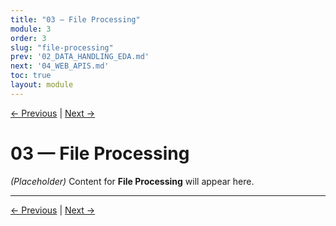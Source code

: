 ```yaml
---
title: "03 — File Processing"
module: 3
order: 3
slug: "file-processing"
prev: '02_DATA_HANDLING_EDA.md'
next: '04_WEB_APIS.md'
toc: true
layout: module
---
```

[← Previous](02_DATA_HANDLING_EDA.md) | [Next →](04_WEB_APIS.md)

# 03 — File Processing

*(Placeholder)* Content for **File Processing** will appear here.

---

[← Previous](02_DATA_HANDLING_EDA.md) | [Next →](04_WEB_APIS.md)
